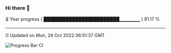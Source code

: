 ### Hi there 👋

⏳ Year progress { ████████████████████████▁▁▁▁▁▁ } 81.17 %

---

⏰ Updated on Mon, 24 Oct 2022 06:51:37 GMT

![Progress Bar CI](https://github.com/Shyam-Makwana/GitHub-Actions-Demo/workflows/Progress%20Bar%20CI/badge.svg)
